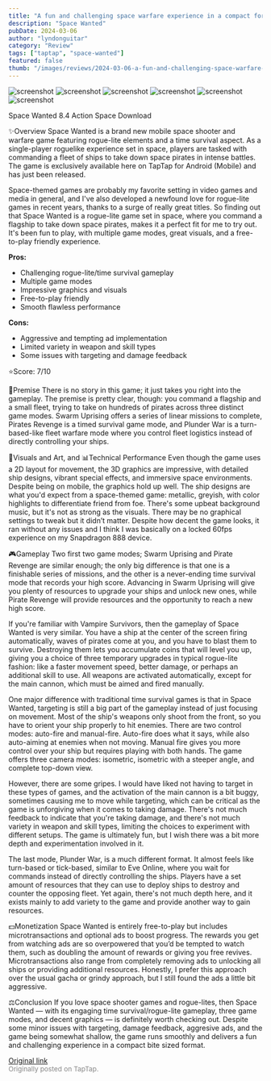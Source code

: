 ```yaml
---
title: "A fun and challenging space warfare experience in a compact format | Review - Space Wanted"
description: "Space Wanted"
pubDate: 2024-03-06
author: "lyndonguitar"
category: "Review"
tags: ["taptap", "space-wanted"]
featured: false
thumb: "/images/reviews/2024-03-06-a-fun-and-challenging-space-warfare-experience-in-a-compact-format--review---space-wanted-0.avif"
---
```


<div class="gallery">
  <img src="/images/reviews/2024-03-06-a-fun-and-challenging-space-warfare-experience-in-a-compact-format--review---space-wanted-0.avif" alt="screenshot" />
  <img src="/images/reviews/2024-03-06-a-fun-and-challenging-space-warfare-experience-in-a-compact-format--review---space-wanted-1.avif" alt="screenshot" />
  <img src="/images/reviews/2024-03-06-a-fun-and-challenging-space-warfare-experience-in-a-compact-format--review---space-wanted-2.avif" alt="screenshot" />
  <img src="/images/reviews/2024-03-06-a-fun-and-challenging-space-warfare-experience-in-a-compact-format--review---space-wanted-3.avif" alt="screenshot" />
  <img src="/images/reviews/2024-03-06-a-fun-and-challenging-space-warfare-experience-in-a-compact-format--review---space-wanted-4.avif" alt="screenshot" />
  <img src="/images/reviews/2024-03-06-a-fun-and-challenging-space-warfare-experience-in-a-compact-format--review---space-wanted-5.avif" alt="screenshot" />
</div>

Space Wanted
8.4
Action
Space
Download

✨Overview
Space Wanted is a brand new mobile space shooter and warfare game featuring rogue-lite elements and a time survival aspect. As a single-player roguelike experience set in space, players are tasked with commanding a fleet of ships to take down space pirates in intense battles. The game is exclusively available here on TapTap for Android (Mobile) and has just been released.

Space-themed games are probably my favorite setting in video games and media in general, and I've also developed a newfound love for rogue-lite games in recent years, thanks to a surge of really great titles. So finding out that Space Wanted is a rogue-lite game set in space, where you command a flagship to take down space pirates, makes it a perfect fit for me to try out. It's been fun to play, with multiple game modes, great visuals, and a free-to-play friendly experience.


**Pros:**
- Challenging rogue-lite/time survival gameplay
- Multiple game modes
- Impressive graphics and visuals
- Free-to-play friendly
- Smooth flawless performance



**Cons:**
- Aggressive and tempting ad implementation
- Limited variety in weapon and skill types
- Some issues with targeting and damage feedback


⭐️Score: 7/10

📖Premise
There is no story in this game; it just takes you right into the gameplay. The premise is pretty clear, though: you command a flagship and a small fleet, trying to take on hundreds of pirates across three distinct game modes. Swarm Uprising offers a series of linear missions to complete, Pirates Revenge is a timed survival game mode, and Plunder War is a turn-based-like fleet warfare mode where you control fleet logistics instead of directly controlling your ships.

🎨Visuals and Art, and 📊Technical Performance
Even though the game uses a 2D layout for movement, the 3D graphics are impressive, with detailed ship designs, vibrant special effects, and immersive space environments. Despite being on mobile, the graphics hold up well. The ship designs are what you'd expect from a space-themed game: metallic, greyish, with color highlights to differentiate friend from foe. There's some upbeat background music, but it's not as strong as the visuals. There may be no graphical settings to tweak but it didn’t matter. Despite how decent the game looks, it ran without any issues and I think I was basically on a locked 60fps experience on my Snapdragon 888 device.

🎮Gameplay
Two first two game modes; Swarm Uprising and Pirate Revenge are similar enough; the only big difference is that one is a finishable series of missions, and the other is a never-ending time survival mode that records your high score. Advancing in Swarm Uprising will give you plenty of resources to upgrade your ships and unlock new ones, while Pirate Revenge will provide resources and the opportunity to reach a new high score.

If you're familiar with Vampire Survivors, then the gameplay of Space Wanted is very similar. You have a ship at the center of the screen firing automatically, waves of pirates come at you, and you have to blast them to survive. Destroying them lets you accumulate coins that will level you up, giving you a choice of three temporary upgrades in typical rogue-lite fashion: like a faster movement speed, better damage, or perhaps an additional skill to use. All weapons are activated automatically, except for the main cannon, which must be aimed and fired manually.

One major difference with traditional time survival games is that in Space Wanted, targeting is still a big part of the gameplay instead of just focusing on movement. Most of the ship's weapons only shoot from the front, so you have to orient your ship properly to hit enemies. There are two control modes: auto-fire and manual-fire. Auto-fire does what it says, while also auto-aiming at enemies when not moving. Manual fire gives you more control over your ship but requires playing with both hands. The game offers three camera modes: isometric, isometric with a steeper angle, and complete top-down view.

However, there are some gripes. I would have liked not having to target in these types of games, and the activation of the main cannon is a bit buggy, sometimes causing me to move while targeting, which can be critical as the game is unforgiving when it comes to taking damage. There's not much feedback to indicate that you're taking damage, and there's not much variety in weapon and skill types, limiting the choices to experiment with different setups. The game is ultimately fun, but I wish there was a bit more depth and experimentation involved in it.

The last mode, Plunder War, is a much different format. It almost feels like turn-based or tick-based, similar to Eve Online, where you wait for commands instead of directly controlling the ships. Players have a set amount of resources that they can use to deploy ships to destroy and counter the opposing fleet. Yet again, there's not much depth here, and it exists mainly to add variety to the game and provide another way to gain resources.

💵Monetization
Space Wanted is entirely free-to-play but includes microtransactions and optional ads to boost progress. The rewards you get from watching ads are so overpowered that you’d be tempted to watch them, such as doubling the amount of rewards or giving you free revives. Microtransactions also range from completely removing ads to unlocking all ships or providing additional resources. Honestly, I prefer this approach over the usual gacha or grindy approach, but I still found the ads a little bit aggressive.

⚖️Conclusion
If you love space shooter games and rogue-lites, then Space Wanted — with its engaging time survival/rogue-lite gameplay, three game modes, and decent graphics — is definitely worth checking out. Despite some minor issues with targeting, damage feedback, aggresive ads, and the game being somewhat shallow, the game runs smoothly and delivers a fun and challenging experience in a compact bite sized format.

[Original link](https://www.taptap.io/post/7089330)<br><span style="font-size: 0.95em; color: #888;">Originally posted on TapTap.</span>
